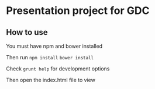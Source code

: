# Presentation project for GDC

## How to use
You must have npm and bower installed

Then run
    `npm install`
    `bower install`

Check `grunt help` for development options

Then open the index.html file to view